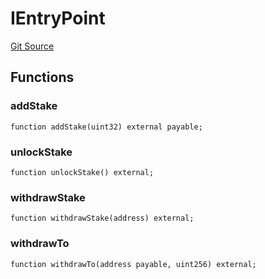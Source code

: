 # IEntryPoint
[Git Source](https://github.com/NaniDAO/accounts/blob/4fa25bf2c7729a2efb0aebee862ab87efef9e09e/src/paymasters/NEETH.sol)


## Functions
### addStake


```solidity
function addStake(uint32) external payable;
```

### unlockStake


```solidity
function unlockStake() external;
```

### withdrawStake


```solidity
function withdrawStake(address) external;
```

### withdrawTo


```solidity
function withdrawTo(address payable, uint256) external;
```

